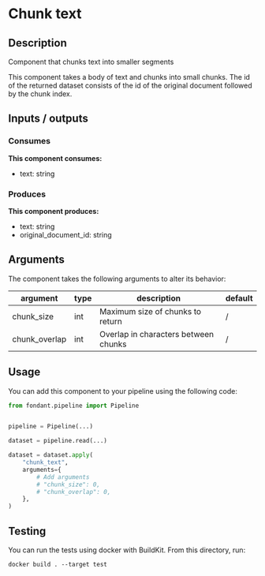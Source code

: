 # Chunk text

## Description
Component that chunks text into smaller segments 

This component takes a body of text and chunks into small chunks. The id of the returned dataset
consists of the id of the original document followed by the chunk index.


## Inputs / outputs

### Consumes
**This component consumes:**

- text: string



### Produces

**This component produces:**

- text: string
- original_document_id: string


## Arguments

The component takes the following arguments to alter its behavior:

| argument | type | description | default |
| -------- | ---- | ----------- | ------- |
| chunk_size | int | Maximum size of chunks to return | / |
| chunk_overlap | int | Overlap in characters between chunks | / |

## Usage

You can add this component to your pipeline using the following code:

```python
from fondant.pipeline import Pipeline


pipeline = Pipeline(...)

dataset = pipeline.read(...)

dataset = dataset.apply(
    "chunk_text",
    arguments={
        # Add arguments
        # "chunk_size": 0,
        # "chunk_overlap": 0,
    },
)
```

## Testing

You can run the tests using docker with BuildKit. From this directory, run:
```
docker build . --target test
```
